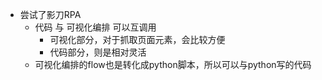 - 尝试了影刀RPA
	- 代码 与 可视化编排 可以互调用
		- 可视化部分，对于抓取页面元素，会比较方便
		- 代码部分，则是相对灵活
	- 可视化编排的flow也是转化成python脚本，所以可以与python写的代码